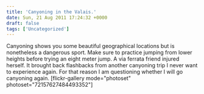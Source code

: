 ```yaml
---
title: 'Canyoning in the Valais.'
date: Sun, 21 Aug 2011 17:24:32 +0000
draft: false
tags: ['Uncategorized']
---
```


Canyoning shows you some beautiful geographical locations but is nonetheless a dangerous sport. Make sure to practice jumping from lower heights before trying an eight meter jump. A via ferrata friend injured herself. It brought back flashbacks from another canyoning trip I never want to experience again. For that reason I am questioning whether I will go canyoning again. \[flickr-gallery mode="photoset" photoset="72157627484493352"\]
